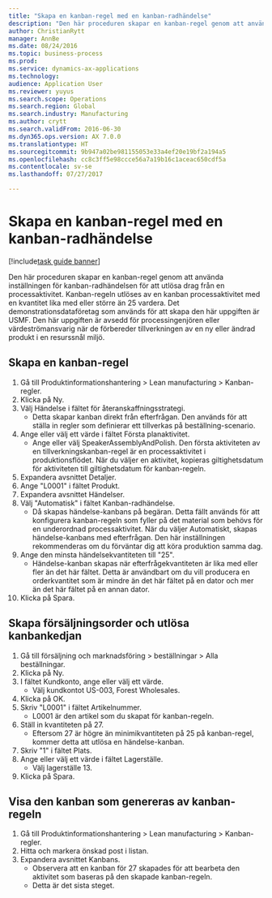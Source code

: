 ```yaml
--- 
title: "Skapa en kanban-regel med en kanban-radhändelse"
description: "Den här proceduren skapar en kanban-regel genom att använda inställningen för kanban-radhändelsen för att utlösa drag från en processaktivitet."
author: ChristianRytt
manager: AnnBe
ms.date: 08/24/2016
ms.topic: business-process
ms.prod: 
ms.service: dynamics-ax-applications
ms.technology: 
audience: Application User
ms.reviewer: yuyus
ms.search.scope: Operations
ms.search.region: Global
ms.search.industry: Manufacturing
ms.author: crytt
ms.search.validFrom: 2016-06-30
ms.dyn365.ops.version: AX 7.0.0
ms.translationtype: HT
ms.sourcegitcommit: 9b947a02be981155053e33a4ef20e19bf2a194a5
ms.openlocfilehash: cc8c3ff5e98ccce56a7a19b16c1aceac650cdf5a
ms.contentlocale: sv-se
ms.lasthandoff: 07/27/2017

---
```

# <a name="create-a-kanban-rule-using-a-kanban-line-event"></a>Skapa en kanban-regel med en kanban-radhändelse

[!include[task guide banner](../../includes/task-guide-banner.md)]

Den här proceduren skapar en kanban-regel genom att använda inställningen för kanban-radhändelsen för att utlösa drag från en processaktivitet. Kanban-regeln utlöses av en kanban processaktivitet med en kvantitet lika med eller större än 25 vardera. Det demonstrationsdataföretag som används för att skapa den här uppgiften är USMF. Den här uppgiften är avsedd för processingenjören eller värdeströmansvarig när de förbereder tillverkningen av en ny eller ändrad produkt i en resurssnål miljö.


## <a name="create-a-kanban-rule"></a>Skapa en kanban-regel
1. Gå till Produktinformationshantering > Lean manufacturing > Kanban-regler.
2. Klicka på Ny.
3. Välj Händelse i fältet för återanskaffningsstrategi.
    * Detta skapar kanban direkt från efterfrågan. Den används för att ställa in regler som definierar ett tillverkas på beställning-scenario.  
4. Ange eller välj ett värde i fältet Första planaktivitet.
    * Ange eller välj SpeakerAssemblyAndPolish. Den första aktiviteten av en tillverkningskanban-regel är en processaktivitet i produktionsflödet. När du väljer en aktivitet, kopieras giltighetsdatum för aktiviteten till giltighetsdatum för kanban-regeln.  
5. Expandera avsnittet Detaljer.
6. Ange "L0001" i fältet Produkt.
7. Expandera avsnittet Händelser.
8. Välj "Automatisk" i fältet Kanban-radhändelse.
    * Då skapas händelse-kanbans på begäran.  Detta fällt används för att konfigurera kanban-regeln som fyller på det material som behövs för en underordnad processaktivitet. När du väljer Automatiskt, skapas händelse-kanbans med efterfrågan. Den här inställningen rekommenderas om du förväntar dig att köra produktion samma dag.  
9. Ange den minsta händelsekvantiteten till "25".
    * Händelse-kanban skapas när efterfrågekvantiteten är lika med eller fler än det här fältet. Detta är användbart om du vill producera en orderkvantitet som är mindre än det här fältet på en dator och mer än det här fältet på en annan dator.  
10. Klicka på Spara.

## <a name="create-sales-order-and-trigger-kanban-chain"></a>Skapa försäljningsorder och utlösa kanbankedjan
1. Gå till försäljning och marknadsföring > beställningar > Alla beställningar.
2. Klicka på Ny.
3. I fältet Kundkonto, ange eller välj ett värde.
    * Välj kundkontot US-003, Forest Wholesales.  
4. Klicka på OK.
5. Skriv "L0001" i fältet Artikelnummer.
    * L0001 är den artikel som du skapat för kanban-regeln.  
6. Ställ in kvantiteten på 27.
    * Eftersom 27 är högre än minimikvantiteten på 25 på kanban-regel, kommer detta att utlösa en händelse-kanban.  
7. Skriv "1" i fältet Plats.
8. Ange eller välj ett värde i fältet Lagerställe.
    * Välj lagerställe 13.  
9. Klicka på Spara.

## <a name="view-the-kanban-generated-by-the-kanban-rule"></a>Visa den kanban som genereras av kanban-regeln
1. Gå till Produktinformationshantering > Lean manufacturing > Kanban-regler.
2. Hitta och markera önskad post i listan.
3. Expandera avsnittet Kanbans.
    * Observera att en kanban för 27 skapades för att bearbeta den aktivitet som baseras på den skapade kanban-regeln.  
    * Detta är det sista steget.  


